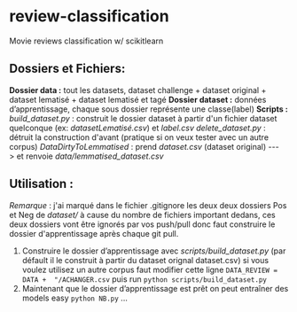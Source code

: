 
# review-classification
Movie reviews classification w/ scikitlearn

## Dossiers et Fichiers:

**Dossier data :** tout les datasets, dataset challenge + dataset original + dataset lematisé + dataset lematisé et tagé 
**Dossier dataset :**  données d’apprentissage, chaque sous dossier représente une classe(label) 
**Scripts :** 
*build_dataset.py* : construit le dossier dataset à partir d'un fichier dataset quelconque (ex: *datasetLematisé.csv*) et *label.csv*
*delete_dataset.py* : détruit la construction d'avant (pratique si on veux tester avec un autre corpus)
*DataDirtyToLemmatised* : prend *dataset.csv* (dataset original) ---> et renvoie *data/lemmatised_dataset.csv*


## Utilisation :
*Remarque* : j'ai marqué dans le fichier .gitignore les deux deux dossiers Pos et Neg de *dataset/* à cause du nombre de fichiers important dedans, ces deux dossiers vont être ignorés par vos push/pull donc faut construire le dossier d'apprentissage après chaque git pull.

 1. Construire le dossier d’apprentissage avec *scripts/build_dataset.py* (par défault il le construit à partir du dataset orignal dataset.csv) si vous voulez utilisez un autre corpus faut modifier cette ligne  `DATA_REVIEW = DATA +  "/ACHANGER.csv` puis run `python scripts/build_dataset.py`
 2. Maintenant que le dossier d’apprentissage est prêt on peut entraîner des models easy `python NB.py` ...
